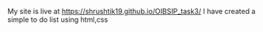 My site is live at https://shrushtik19.github.io/OIBSIP_task3/
I have created a simple to do list using html,css
